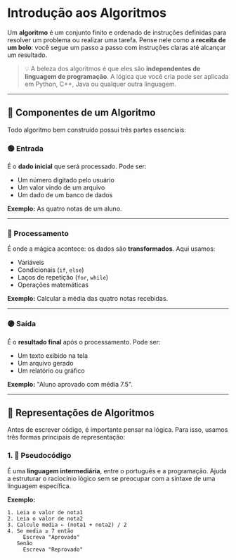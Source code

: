 # Introdução aos Algoritmos

Um **algoritmo** é um conjunto finito e ordenado de instruções definidas para resolver um problema ou realizar uma tarefa. Pense nele como a **receita de um bolo**: você segue um passo a passo com instruções claras até alcançar um resultado.

> 💡 A beleza dos algoritmos é que eles são **independentes de linguagem de programação**. A lógica que você cria pode ser aplicada em Python, C++, Java ou qualquer outra linguagem.

---

## 📌 Componentes de um Algoritmo

Todo algoritmo bem construído possui três partes essenciais:

### 🟢 Entrada
É o **dado inicial** que será processado. Pode ser:
- Um número digitado pelo usuário
- Um valor vindo de um arquivo
- Um dado de um banco de dados

**Exemplo:** As quatro notas de um aluno.

---

### 🔄 Processamento
É onde a mágica acontece: os dados são **transformados**. Aqui usamos:
- Variáveis
- Condicionais (`if`, `else`)
- Laços de repetição (`for`, `while`)
- Operações matemáticas

**Exemplo:** Calcular a média das quatro notas recebidas.

---

### 🟣 Saída
É o **resultado final** após o processamento. Pode ser:
- Um texto exibido na tela
- Um arquivo gerado
- Um relatório ou gráfico

**Exemplo:** "Aluno aprovado com média 7.5".

---

## 🧭 Representações de Algoritmos

Antes de escrever código, é importante pensar na lógica. Para isso, usamos três formas principais de representação:

### 1. 🧾 Pseudocódigo
É uma **linguagem intermediária**, entre o português e a programação. Ajuda a estruturar o raciocínio lógico sem se preocupar com a sintaxe de uma linguagem específica.

**Exemplo:**

```plaintext
1. Leia o valor de nota1
2. Leia o valor de nota2
3. Calcule media ← (nota1 + nota2) / 2
4. Se media ≥ 7 então
     Escreva "Aprovado"
   Senão
     Escreva "Reprovado"
